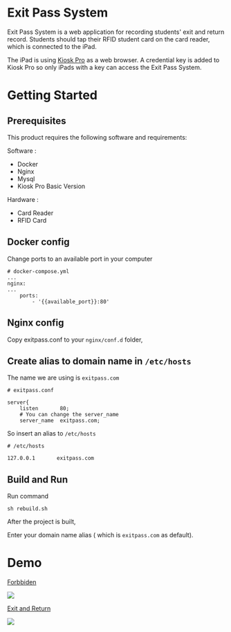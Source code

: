 # Exit Pass System

Exit Pass System is a web application for recording students' exit and return record. Students should tap their RFID student card on the card reader, which is connected to the iPad.

The iPad is using [Kiosk Pro](https://www.kioskproapp.com/) as a web browser. A credential key is added to Kiosk Pro so only iPads with a key can access the Exit Pass System.

# Getting Started

## Prerequisites

This product requires the following software and requirements:

Software :
* Docker
* Nginx
* Mysql
* Kiosk Pro Basic Version

Hardware :
* Card Reader
* RFID Card

## Docker config

Change ports to an available port in your computer

    # docker-compose.yml
    ...
    nginx:
    ...
        ports:
            - '{{available_port}}:80'


## Nginx config

Copy exitpass.conf to your `nginx/conf.d` folder,

## Create alias to domain name in `/etc/hosts`

The name we are using is `exitpass.com`

    # exitpass.conf
    
    server{ 
        listen       80;
        # You can change the server_name
        server_name  exitpass.com;

So insert an alias to `/etc/hosts`

    # /etc/hosts

    127.0.0.1       exitpass.com

## Build and Run

Run command 

    sh rebuild.sh

After the project is built,

Enter your domain name alias ( which is `exitpass.com` as default).

# Demo

[Forbbiden](https://gph.is/g/E1Nr5ra)

![](https://media.giphy.com/media/ic6dFCpf78auhfssy8/giphy.gif)

[Exit and Return](https://gph.is/g/ZlweOLa)

![](https://media.giphy.com/media/fXzYSOGwy4t66aU3mH/giphy.gif)
